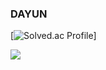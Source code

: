 ### DAYUN 

[![Solved.ac Profile](http://mazassumnida.wtf/api/v2/generate_badge?boj=dyyyyw)]

<img src="https://img.shields.io/badge/[Java]-[#007396]?style=flat-square&logo=[Java]&logoColor=white"/>
